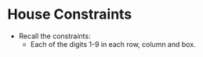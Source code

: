 # House Constraints

<!-- %% svg-grid: left -->

* Recall the constraints:
    * Each of the digits 1-9 in each row, column and box.
